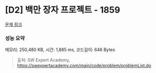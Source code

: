 # [D2] 백만 장자 프로젝트 - 1859 

[문제 링크](https://swexpertacademy.com/main/code/problem/problemDetail.do?contestProbId=AV5LrsUaDxcDFAXc) 

### 성능 요약

메모리: 250,480 KB, 시간: 1,885 ms, 코드길이: 646 Bytes



> 출처: SW Expert Academy, https://swexpertacademy.com/main/code/problem/problemList.do